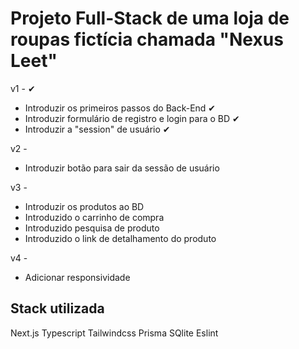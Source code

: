 # Projeto Full-Stack de uma loja de roupas fictícia chamada "Nexus Leet"


v1 - ✔

- Introduzir os primeiros passos do Back-End ✔
- Introduzir formulário de registro e login para o BD ✔
- Introduzir a "session" de usuário ✔

v2 - 

- Introduzir botão para sair da sessão de usuário


v3 -

- Introduzir os produtos ao BD
- Introduzido o carrinho de compra 
- Introduzido pesquisa de produto 
- Introduzido o link de detalhamento do produto 

v4 -

- Adicionar responsividade 

## Stack utilizada
Next.js
Typescript
Tailwindcss
Prisma
SQlite
Eslint
